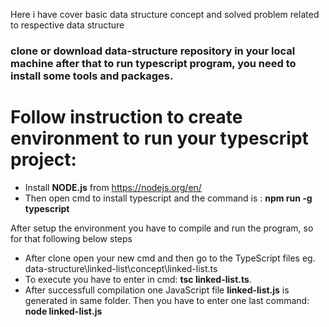 Here i have cover basic data structure concept and solved problem related to respective data structure

### clone or download data-structure repository in your local machine after that to run typescript program, you need to install some tools and packages.

# Follow instruction to create environment to run your typescript project:
 - Install **NODE.js** from https://nodejs.org/en/
 - Then open cmd to install typescript and the command is : **npm run -g typescript**

After setup the environment you have to compile and run the program, so for that following below steps
- After clone open your new cmd and then go to the TypeScript files eg.              data-structure\linked-list\concept\linked-list.ts
- To execute you have to enter in cmd: **tsc linked-list.ts**.
- After successfull compilation one JavaScript file **linked-list.js** is generated in same folder. Then you have to enter one last command: **node linked-list.js**
